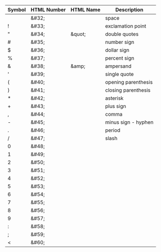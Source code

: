 Symbol|HTML Number|HTML Name|Description
---|---|---|---
&#32;|\&#32;||space
&#33;|\&#33;||exclamation point
&#34;|\&#34;|\&quot;|double quotes
&#35;|\&#35;||number sign
&#36;|\&#36;||dollar sign
&#37;|\&#37;||percent sign
&#38;|\&#38;|\&amp;|ampersand
&#39;|\&#39;||single quote
&#40;|\&#40;||opening parenthesis
&#41;|\&#41;||closing parenthesis
&#42;|\&#42;||asterisk
&#43;|\&#43;||plus sign
&#44;|\&#44;||comma
&#45;|\&#45;||minus sign - hyphen
&#46;|\&#46;||period
&#47;|\&#47;||slash
&#48;|\&#48;||
&#49;|\&#49;||
&#50;|\&#50;||
&#51;|\&#51;||
&#52;|\&#52;||
&#53;|\&#53;||
&#54;|\&#54;||
&#55;|\&#55;||
&#56;|\&#56;||
&#57;|\&#57;||
&#58;|\&#58;||
&#59;|\&#59;||
&#60;|\&#60;||










